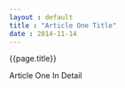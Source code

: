 ```yaml
---
layout : default
title : "Article One Title"
date : 2014-11-14
---
```



<h>{{page.title}}</h>

Article One In Detail
